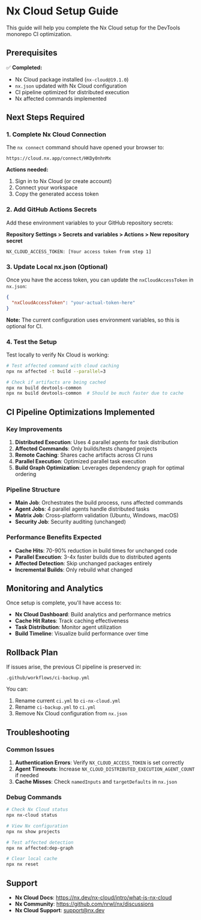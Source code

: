 # Nx Cloud Setup Guide

This guide will help you complete the Nx Cloud setup for the DevTools monorepo CI optimization.

## Prerequisites

✅ **Completed:**
- Nx Cloud package installed (`nx-cloud@19.1.0`)
- `nx.json` updated with Nx Cloud configuration
- CI pipeline optimized for distributed execution
- Nx affected commands implemented

## Next Steps Required

### 1. Complete Nx Cloud Connection

The `nx connect` command should have opened your browser to:
```
https://cloud.nx.app/connect/HKDy0nhnMx
```

**Actions needed:**
1. Sign in to Nx Cloud (or create account)
2. Connect your workspace
3. Copy the generated access token

### 2. Add GitHub Actions Secrets

Add these environment variables to your GitHub repository secrets:

**Repository Settings > Secrets and variables > Actions > New repository secret**

```
NX_CLOUD_ACCESS_TOKEN: [Your access token from step 1]
```

### 3. Update Local nx.json (Optional)

Once you have the access token, you can update the `nxCloudAccessToken` in `nx.json`:

```json
{
  "nxCloudAccessToken": "your-actual-token-here"
}
```

**Note:** The current configuration uses environment variables, so this is optional for CI.

### 4. Test the Setup

Test locally to verify Nx Cloud is working:

```bash
# Test affected command with cloud caching
npx nx affected -t build --parallel=3

# Check if artifacts are being cached
npx nx build devtools-common
npx nx build devtools-common  # Should be much faster due to cache
```

## CI Pipeline Optimizations Implemented

### Key Improvements

1. **Distributed Execution**: Uses 4 parallel agents for task distribution
2. **Affected Commands**: Only builds/tests changed projects
3. **Remote Caching**: Shares cache artifacts across CI runs
4. **Parallel Execution**: Optimized parallel task execution
5. **Build Graph Optimization**: Leverages dependency graph for optimal ordering

### Pipeline Structure

- **Main Job**: Orchestrates the build process, runs affected commands
- **Agent Jobs**: 4 parallel agents handle distributed tasks
- **Matrix Job**: Cross-platform validation (Ubuntu, Windows, macOS)
- **Security Job**: Security auditing (unchanged)

### Performance Benefits Expected

- **Cache Hits**: 70-90% reduction in build times for unchanged code
- **Parallel Execution**: 3-4x faster builds due to distributed agents
- **Affected Detection**: Skip unchanged packages entirely
- **Incremental Builds**: Only rebuild what changed

## Monitoring and Analytics

Once setup is complete, you'll have access to:

- **Nx Cloud Dashboard**: Build analytics and performance metrics
- **Cache Hit Rates**: Track caching effectiveness  
- **Task Distribution**: Monitor agent utilization
- **Build Timeline**: Visualize build performance over time

## Rollback Plan

If issues arise, the previous CI pipeline is preserved in:
```
.github/workflows/ci-backup.yml
```

You can:
1. Rename current `ci.yml` to `ci-nx-cloud.yml`
2. Rename `ci-backup.yml` to `ci.yml`
3. Remove Nx Cloud configuration from `nx.json`

## Troubleshooting

### Common Issues

1. **Authentication Errors**: Verify `NX_CLOUD_ACCESS_TOKEN` is set correctly
2. **Agent Timeouts**: Increase `NX_CLOUD_DISTRIBUTED_EXECUTION_AGENT_COUNT` if needed
3. **Cache Misses**: Check `namedInputs` and `targetDefaults` in `nx.json`

### Debug Commands

```bash
# Check Nx Cloud status
npx nx-cloud status

# View Nx configuration
npx nx show projects

# Test affected detection
npx nx affected:dep-graph

# Clear local cache
npx nx reset
```

## Support

- **Nx Cloud Docs**: https://nx.dev/nx-cloud/intro/what-is-nx-cloud
- **Nx Community**: https://github.com/nrwl/nx/discussions
- **Nx Cloud Support**: support@nx.dev